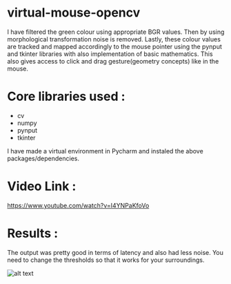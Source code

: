 # virtual-mouse-opencv

I have filtered the green colour using appropriate BGR values. Then by using morphological transformation noise is removed. Lastly, these colour values are tracked and mapped accordingly to the mouse pointer using the pynput and tkinter libraries with also implementation of basic mathematics. This also gives access to click and drag gesture(geometry concepts) like in the mouse.

# Core libraries used :

* cv
* numpy
* pynput
* tkinter

I have made a virtual environment in Pycharm and instaled the above packages/dependencies.

# Video Link :

https://www.youtube.com/watch?v=I4YNPaKfoVo

# Results : 

The output was pretty good in terms of latency and also had less noise. You need to change the thresholds so that it works for your surroundings.<br />

![alt text](https://github.com/hasibzunair/virtual-mouse-opencv/blob/master/results.png)
